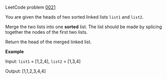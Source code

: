 LeetCode problem [0021](https://leetcode.com/problems/merge-two-sorted-lists)

You are given the heads of two sorted linked lists `list1` and `list2`.

Merge the two lists into one **sorted** list. The list should be made by splicing together the nodes of the first two lists.

Return the head of the merged linked list.

**Example**

Input: `list1` = [1,2,4], `list2` = [1,3,4]

Output: [1,1,2,3,4,4]